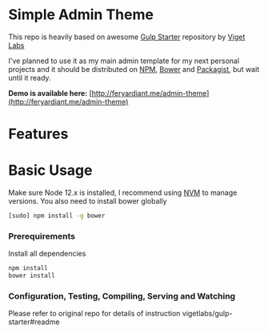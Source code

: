 # Simple Admin Theme

This repo is heavily based on awesome [Gulp Starter](https://github.com/vigetlabs/gulp-starter) repository by [Viget Labs](https://github.com/vigetlabs)

I've planned to use it as my main admin template for my next personal projects and it should be distributed on [NPM](https://www.npmjs.com/), [Bower](http://bower.io/) and [Packagist](https://packagist.org/), but wait until it ready.

**Demo is available here:** [http://feryardiant.me/admin-theme](http://feryardiant.me/admin-theme)

# Features


# Basic Usage
Make sure Node 12.x is installed, I recommend using [NVM](https://github.com/creationix/nvm) to manage versions. You also need to install bower globally

```bash
[sudo] npm install -g bower
```

### Prerequirements
Install all dependencies

```bash
npm install
bower install
```

### Configuration, Testing, Compiling, Serving and Watching
Please refer to original repo for details of instruction vigetlabs/gulp-starter#readme

